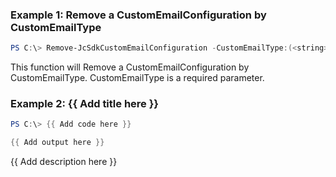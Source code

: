### Example 1: Remove a CustomEmailConfiguration by CustomEmailType
```powershell
PS C:\> Remove-JcSdkCustomEmailConfiguration -CustomEmailType:(<string>)


```

This function will Remove a CustomEmailConfiguration by CustomEmailType. CustomEmailType is a required parameter.

### Example 2: {{ Add title here }}
```powershell
PS C:\> {{ Add code here }}

{{ Add output here }}
```

{{ Add description here }}

